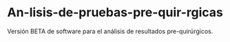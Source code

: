 # An-lisis-de-pruebas-pre-quir-rgicas
Versión BETA de software para el análisis de resultados pre-quirúrgicos.
